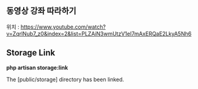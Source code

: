 ## 동영상 강좌 따라하기

위치 : https://www.youtube.com/watch?v=ZqrlNub7_z0&index=2&list=PLZAiN3wmUtzV1eI7mAxERQaE2LkyA5Nh6

## Storage Link 

<b> php artisan storage:link </b>

The [public/storage] directory has been linked.



